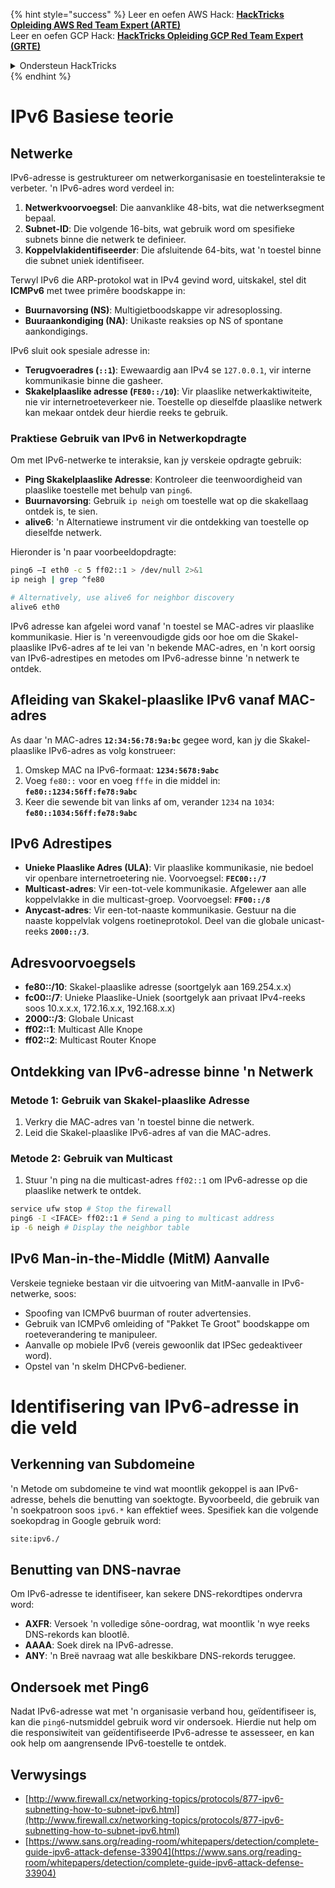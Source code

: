 {% hint style="success" %}
Leer en oefen AWS Hack: <img src="/.gitbook/assets/arte.png" alt="" data-size="line">[**HackTricks Opleiding AWS Red Team Expert (ARTE)**](https://training.hacktricks.xyz/courses/arte)<img src="/.gitbook/assets/arte.png" alt="" data-size="line">\
Leer en oefen GCP Hack: <img src="/.gitbook/assets/grte.png" alt="" data-size="line">[**HackTricks Opleiding GCP Red Team Expert (GRTE)**<img src="/.gitbook/assets/grte.png" alt="" data-size="line">](https://training.hacktricks.xyz/courses/grte)

<details>

<summary>Ondersteun HackTricks</summary>

* Controleer die [**inskrywingsplanne**](https://github.com/sponsors/carlospolop)!
* **Sluit aan by die** 💬 [**Discord-groep**](https://discord.gg/hRep4RUj7f) of die [**telegram-groep**](https://t.me/peass) of **volg** ons op **Twitter** 🐦 [**@hacktricks\_live**](https://twitter.com/hacktricks\_live)**.**
* **Deel hacktruuks deur PR's in te dien by die** [**HackTricks**](https://github.com/carlospolop/hacktricks) en [**HackTricks Cloud**](https://github.com/carlospolop/hacktricks-cloud) github-opslag.

</details>
{% endhint %}


# IPv6 Basiese teorie

## Netwerke

IPv6-adresse is gestruktureer om netwerkorganisasie en toestelinteraksie te verbeter. 'n IPv6-adres word verdeel in:

1. **Netwerkvoorvoegsel**: Die aanvanklike 48-bits, wat die netwerksegment bepaal.
2. **Subnet-ID**: Die volgende 16-bits, wat gebruik word om spesifieke subnets binne die netwerk te definieer.
3. **Koppelvlakidentifiseerder**: Die afsluitende 64-bits, wat 'n toestel binne die subnet uniek identifiseer.

Terwyl IPv6 die ARP-protokol wat in IPv4 gevind word, uitskakel, stel dit **ICMPv6** met twee primêre boodskappe in:
- **Buurnavorsing (NS)**: Multigietboodskappe vir adresoplossing.
- **Buuraankondiging (NA)**: Unikaste reaksies op NS of spontane aankondigings.

IPv6 sluit ook spesiale adresse in:
- **Terugvoeradres (`::1`)**: Ewewaardig aan IPv4 se `127.0.0.1`, vir interne kommunikasie binne die gasheer.
- **Skakelplaaslike adresse (`FE80::/10`)**: Vir plaaslike netwerkaktiwiteite, nie vir internetroeteverkeer nie. Toestelle op dieselfde plaaslike netwerk kan mekaar ontdek deur hierdie reeks te gebruik.

### Praktiese Gebruik van IPv6 in Netwerkopdragte

Om met IPv6-netwerke te interaksie, kan jy verskeie opdragte gebruik:
- **Ping Skakelplaaslike Adresse**: Kontroleer die teenwoordigheid van plaaslike toestelle met behulp van `ping6`.
- **Buurnavorsing**: Gebruik `ip neigh` om toestelle wat op die skakellaag ontdek is, te sien.
- **alive6**: 'n Alternatiewe instrument vir die ontdekking van toestelle op dieselfde netwerk.

Hieronder is 'n paar voorbeeldopdragte:
```bash
ping6 –I eth0 -c 5 ff02::1 > /dev/null 2>&1
ip neigh | grep ^fe80

# Alternatively, use alive6 for neighbor discovery
alive6 eth0
```
IPv6 adresse kan afgelei word vanaf 'n toestel se MAC-adres vir plaaslike kommunikasie. Hier is 'n vereenvoudigde gids oor hoe om die Skakel-plaaslike IPv6-adres af te lei van 'n bekende MAC-adres, en 'n kort oorsig van IPv6-adrestipes en metodes om IPv6-adresse binne 'n netwerk te ontdek.

## **Afleiding van Skakel-plaaslike IPv6 vanaf MAC-adres**

As daar 'n MAC-adres **`12:34:56:78:9a:bc`** gegee word, kan jy die Skakel-plaaslike IPv6-adres as volg konstrueer:

1. Omskep MAC na IPv6-formaat: **`1234:5678:9abc`**
2. Voeg `fe80::` voor en voeg `fffe` in die middel in: **`fe80::1234:56ff:fe78:9abc`**
3. Keer die sewende bit van links af om, verander `1234` na `1034`: **`fe80::1034:56ff:fe78:9abc`**

## **IPv6 Adrestipes**

- **Unieke Plaaslike Adres (ULA)**: Vir plaaslike kommunikasie, nie bedoel vir openbare internetroetering nie. Voorvoegsel: **`FEC00::/7`**
- **Multicast-adres**: Vir een-tot-vele kommunikasie. Afgelewer aan alle koppelvlakke in die multicast-groep. Voorvoegsel: **`FF00::/8`**
- **Anycast-adres**: Vir een-tot-naaste kommunikasie. Gestuur na die naaste koppelvlak volgens roetineprotokol. Deel van die globale unicast-reeks **`2000::/3`**.

## **Adresvoorvoegsels**
- **fe80::/10**: Skakel-plaaslike adresse (soortgelyk aan 169.254.x.x)
- **fc00::/7**: Unieke Plaaslike-Uniek (soortgelyk aan privaat IPv4-reeks soos 10.x.x.x, 172.16.x.x, 192.168.x.x)
- **2000::/3**: Globale Unicast
- **ff02::1**: Multicast Alle Knope
- **ff02::2**: Multicast Router Knope

## **Ontdekking van IPv6-adresse binne 'n Netwerk**

### Metode 1: Gebruik van Skakel-plaaslike Adresse
1. Verkry die MAC-adres van 'n toestel binne die netwerk.
2. Leid die Skakel-plaaslike IPv6-adres af van die MAC-adres.

### Metode 2: Gebruik van Multicast
1. Stuur 'n ping na die multicast-adres `ff02::1` om IPv6-adresse op die plaaslike netwerk te ontdek.
```bash
service ufw stop # Stop the firewall
ping6 -I <IFACE> ff02::1 # Send a ping to multicast address
ip -6 neigh # Display the neighbor table
```
## IPv6 Man-in-the-Middle (MitM) Aanvalle
Verskeie tegnieke bestaan vir die uitvoering van MitM-aanvalle in IPv6-netwerke, soos:

- Spoofing van ICMPv6 buurman of router advertensies.
- Gebruik van ICMPv6 omleiding of "Pakket Te Groot" boodskappe om roeteverandering te manipuleer.
- Aanvalle op mobiele IPv6 (vereis gewoonlik dat IPSec gedeaktiveer word).
- Opstel van 'n skelm DHCPv6-bediener.


# Identifisering van IPv6-adresse in die veld

## Verkenning van Subdomeine
'n Metode om subdomeine te vind wat moontlik gekoppel is aan IPv6-adresse, behels die benutting van soektogte. Byvoorbeeld, die gebruik van 'n soekpatroon soos `ipv6.*` kan effektief wees. Spesifiek kan die volgende soekopdrag in Google gebruik word:
```bash
site:ipv6./
```
## Benutting van DNS-navrae
Om IPv6-adresse te identifiseer, kan sekere DNS-rekordtipes ondervra word:
- **AXFR**: Versoek 'n volledige sône-oordrag, wat moontlik 'n wye reeks DNS-rekords kan blootlê.
- **AAAA**: Soek direk na IPv6-adresse.
- **ANY**: 'n Breë navraag wat alle beskikbare DNS-rekords teruggee.

## Ondersoek met Ping6
Nadat IPv6-adresse wat met 'n organisasie verband hou, geïdentifiseer is, kan die `ping6`-nutsmiddel gebruik word vir ondersoek. Hierdie nut help om die responsiwiteit van geïdentifiseerde IPv6-adresse te assesseer, en kan ook help om aangrensende IPv6-toestelle te ontdek.

## Verwysings

* [http://www.firewall.cx/networking-topics/protocols/877-ipv6-subnetting-how-to-subnet-ipv6.html](http://www.firewall.cx/networking-topics/protocols/877-ipv6-subnetting-how-to-subnet-ipv6.html)
* [https://www.sans.org/reading-room/whitepapers/detection/complete-guide-ipv6-attack-defense-33904](https://www.sans.org/reading-room/whitepapers/detection/complete-guide-ipv6-attack-defense-33904)
